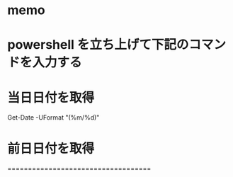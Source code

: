 # memo

powershell を立ち上げて下記のコマンドを入力する
===================================
# 当日日付を取得
Get-Date -UFormat "(%m/%d)"

# 前日日付を取得
[DateTime]::Today.AddDays(-1).ToString('MM/dd')
===================================
